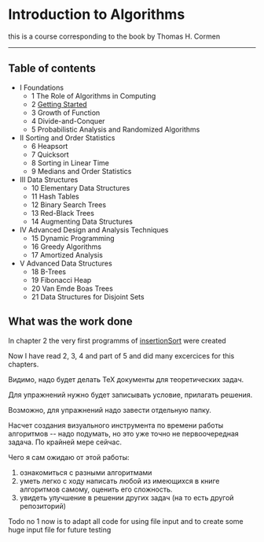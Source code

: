 # Introduction to Algorithms

this is a course corresponding to the book by Thomas H. Cormen

---

## Table of contents

* I Foundations
  * 1 The Role of Algorithms in Computing
  * 2 [Getting Started](#chapter2) 
  * 3 Growth of Function
  * 4 Divide-and-Conquer
  * 5 Probabilistic Analysis and Randomized Algorithms
* II Sorting and Order Statistics
  * 6 Heapsort
  * 7 Quicksort
  * 8 Sorting in Linear Time
  * 9 Medians and Order Statistics
* III Data Structures
  * 10 Elementary Data Structures
  * 11 Hash Tables
  * 12 Binary Search Trees
  * 13 Red-Black Trees
  * 14 Augmenting Data Structures
* IV Advanced Design and Analysis Techniques
  * 15 Dynamic Programming
  * 16 Greedy Algorithms
  * 17 Amortized Analysis
* V Advanced Data Structures
  * 18 B-Trees
  * 19 Fibonacci Heap
  * 20 Van Emde Boas Trees
  * 21 Data Structures for Disjoint Sets

## What was the work done

In chapter 2<a name='chapter2'></a> the very first programms of [insertionSort](https://github.com/aapodolskiy/algorithms/tree/master/Sort/insertionSort "link to the files in repo") 
were created

Now I have read 2, 3, 4 and part of 5 and did many excercices for this chapters.

Видимо, надо будет делать ТеХ документы для теоретических задач.

Для упражнений нужно будет записывать условие, прилагать решения.

Возможно, для упражнений надо завести отдельную папку.

Насчет создания визуального инструмента по времени работы алгоритмов -- надо подумать, 
но это уже точно не первоочередная задача.
По крайней мере сейчас.

Чего я сам ожидаю от этой работы:
1) ознакомиться с разными алгоритмами
2) уметь легко с ходу написать любой из имеющихся в книге алгоритмов самому, оценить его сложность.
3) увидеть улучшение в решении других задач (на то есть другой репозиторий)


Todo no 1 now is to adapt all code for using file input and to create some huge input file for 
future testing

